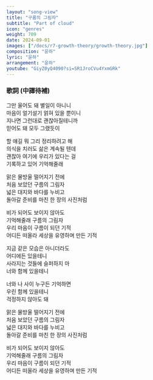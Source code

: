 ```yaml
---
layout: "song-view"
title: "구름의 그림자"
subtitle: "Part of cloud"
icon: "genres"
weight: 709
date: 2024-09-01
images: ["/docs/r7-growth-theory/growth-theory.jpg"]
composition: "윤하"
lyric: "윤하"
arrangement: "윤하"
youtube: "GiyZ0yQ4090?si=SR1JroCVu4YxmGRk"
---
```


### 歌詞 (中譯待補)

그만 울어도 돼 별일이 아니니  
마음이 얼기설기 얽혀 있을 뿐이니  
지나면 그런대로 괜찮아질테니까  
믿어도 돼 모두 그랬듯이  

할 얘길 뭐 그리 정리하려고 해  
의식을 치러도 삶은 계속될 텐데  
괜찮아 여기에 우리가 있다는 걸  
기록하고 있어 기억해줄래  

맑은 물방울 떨어지기 전에  
처음 보았던 구름의 그림자  
넓은 대지와 바다를 누비고  
돌아갈 준비를 마친 한 장의 사진처럼  

비가 되어도 보이지 않아도  
기억해줄래 구름의 그림자  
우리 마음이 구름이 되던 기적  
어디든 떠올라 세상을 유영하며 만든 기적  

지금 같은 모습은 아니더라도  
어디에든 있을테니  
사라지는 것들에 슬퍼하지 마  
너와 함께 있을테니  

너와 나 사이 누구든 기억하면  
우린 함께 있을테니  
걱정하지 않아도 돼  

맑은 물방울 떨어지기 전에  
처음 보았던 구름의 그림자  
넓은 대지와 바다를 누비고  
돌아갈 준비를 마친 한 장의 사진처럼  

비가 되어도 보이지 않아도  
기억해줄래 구름의 그림자  
우리 마음이 구름이 되던 기적  
어디든 떠올라 세상을 유영하며 만든 기적  
